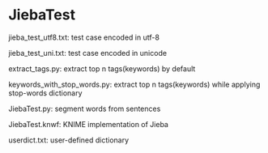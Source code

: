 # JiebaTest

jieba_test_utf8.txt: test case encoded in utf-8

jieba_test_uni.txt: test case encoded in unicode

extract_tags.py: extract top n tags(keywords) by default

keywords_with_stop_words.py: extract top n tags(keywords) while applying stop-words dictionary

JiebaTest.py: segment words from sentences

JiebaTest.knwf: KNIME implementation of Jieba

userdict.txt: user-defined dictionary
